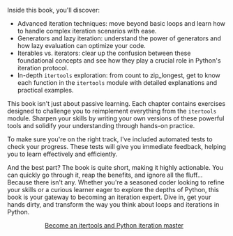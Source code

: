 Inside this book, you'll discover:

 - Advanced iteration techniques: move beyond basic loops and learn how to handle complex iteration scenarios with ease.
 - Generators and lazy iteration: understand the power of generators and how lazy evaluation can optimize your code.
 - Iterables vs. iterators: clear up the confusion between these foundational concepts and see how they play a crucial role in Python's iteration protocol.
 - In-depth `itertools` exploration: from count to zip_longest, get to know each function in the `itertools` module with detailed explanations and practical examples.

This book isn't just about passive learning.
Each chapter contains exercises designed to challenge you to reimplement everything from the `itertools` module.
Sharpen your skills by writing your own versions of these powerful tools and solidify your understanding through hands-on practice.

To make sure you're on the right track, I've included automated tests to check your progress.
These tests will give you immediate feedback, helping you to learn effectively and efficiently.

And the best part?
The book is quite short, making it highly actionable.
You can quickly go through it, reap the benefits, and ignore all the fluff...
Because there isn't any.
Whether you're a seasoned coder looking to refine your skills or a curious learner eager to explore the depths of Python, this book is your gateway to becoming an iteration expert.
Dive in, get your hands dirty, and transform the way you think about loops and iterations in Python.

<div style="display:flex; justify-content:center;">
    <a href="https://mathspp.gumroad.com/l/little-book-itertools/?wanted=true" target="_blank" class="btn" style="margin-right: 1em;">Become an itertools and Python iteration master</a>
</div>
